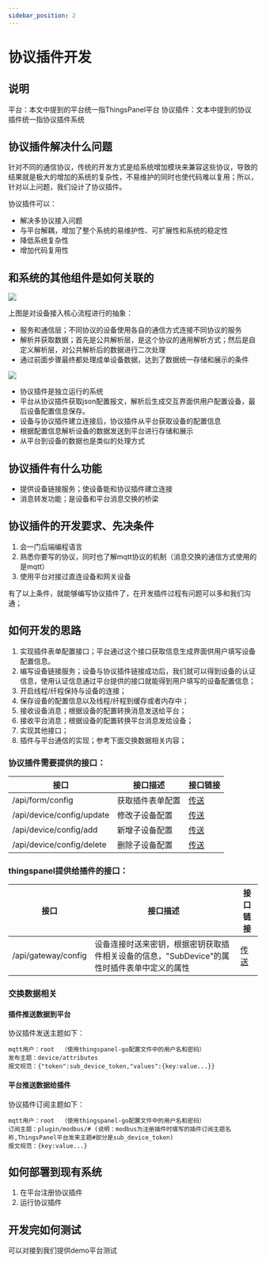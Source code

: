 ```yaml
---
sidebar_position: 2
---
```



# 协议插件开发

## 说明
    
平台：本文中提到的平台统一指ThingsPanel平台
协议插件：文本中提到的协议插件统一指协议插件系统

## 协议插件解决什么问题

针对不同的通信协议，传统的开发方式是给系统增加模块来兼容这些协议，导致的结果就是极大的增加的系统的复杂性，不易维护的同时也使代码难以复用；所以，针对以上问题，我们设计了协议插件。

协议插件可以：
- 解决多协议接入问题
- 与平台解耦，增加了整个系统的易维护性、可扩展性和系统的稳定性
- 降低系统复杂性
- 增加代码复用性


## 和系统的其他组件是如何关联的

![](http://dev.thingspanel.cn/files/抽象化接入ThingsPanel平台.png)

上图是对设备接入核心流程进行的抽象：
- 服务和通信层；不同协议的设备使用各自的通信方式连接不同协议的服务
- 解析并获取数据；首先是公共解析层，是这个协议的通用解析方式；然后是自定义解析层，对公共解析后的数据进行二次处理
- 通过前面步骤最终都处理成单设备数据，达到了数据统一存储和展示的条件

![](http://dev.thingspanel.cn/files/协议插件与ThingsPanel的数据流转.png)

- 协议插件是独立运行的系统
- 平台从协议插件获取json配置报文，解析后生成交互界面供用户配置设备，最后设备配置信息保存。
- 设备与协议插件建立连接后，协议插件从平台获取设备的配置信息
- 根据配置信息解析设备的数据发送到平台进行存储和展示
- 从平台到设备的数据也是类似的处理方式

## 协议插件有什么功能

- 提供设备链接服务；使设备能和协议插件建立连接
- 消息转发功能；是设备和平台消息交换的桥梁

## 协议插件的开发要求、先决条件

1. 会一门后端编程语言
1. 熟悉你要写的协议，同时也了解mqtt协议的机制（消息交换的通信方式使用的是mqtt）
1. 使用平台对接过直连设备和网关设备

有了以上条件，就能够编写协议插件了，在开发插件过程有问题可以多和我们沟通；

## 如何开发的思路

1. 实现插件表单配置接口；平台通过这个接口获取信息生成界面供用户填写设备配置信息。
1. 编写设备链接服务；设备与协议插件链接成功后，我们就可以得到设备的认证信息，使用认证信息通过平台提供的接口就能得到用户填写的设备配置信息；
1. 开启线程/纤程保持与设备的连接；
1. 保存设备的配置信息以及线程/纤程到缓存或者内存中；
1. 接收设备消息；根据设备的配置转换消息发送给平台；
1. 接收平台消息；根据设备的配置转换平台消息发给设备；
1. 实现其他接口；
1. 插件与平台通信的实现；参考下面交换数据相关内容；

### 协议插件需要提供的接口：

| 接口                          | 接口描述              |接口链接|
| ----------- | ---------- | ---------- |
| /api/form/config              | 获取插件表单配置      |[传送](https://www.apifox.cn/apidoc/shared-34b48097-8c3a-4ffe-907e-12ff3c669936/api-43746721) |
| /api/device/config/update     | 修改子设备配置        |[传送](https://www.apifox.cn/apidoc/shared-34b48097-8c3a-4ffe-907e-12ff3c669936/api-43903019)|
| /api/device/config/add        | 新增子设备配置        |[传送](https://www.apifox.cn/apidoc/shared-34b48097-8c3a-4ffe-907e-12ff3c669936/api-43925736)|
| /api/device/config/delete        | 删除子设备配置        |[传送](https://www.apifox.cn/apidoc/shared-34b48097-8c3a-4ffe-907e-12ff3c669936/api-43965145)|

### thingspanel提供给插件的接口：

| 接口                          | 接口描述              |接口链接|
| ----------- | ---------- | ---------- |
| /api/gateway/config           | 设备连接时送来密钥，根据密钥获取插件相关设备的信息，"SubDevice"的属性时插件表单中定义的属性 | [传送](https://www.apifox.cn/apidoc/shared-34b48097-8c3a-4ffe-907e-12ff3c669936/api-43535958)      |

### 交换数据相关

#### 插件推送数据到平台

协议插件发送主题如下：

```text
mqtt用户：root  （使用thingspanel-go配置文件中的用户名和密码）
发布主题：device/attributes
报文规范：{"token":sub_device_token,"values":{key:value...}}
```

#### 平台推送数据给插件


协议插件订阅主题如下：

```text
mqtt用户：root  （使用thingspanel-go配置文件中的用户名和密码）
订阅主题：plugin/modbus/# (说明：modbus为注册插件时填写的插件订阅主题名称,ThingsPanel平台发来主题#部分是sub_device_token)  
报文规范：{key:value...}
```


## 如何部署到现有系统
1. 在平台注册协议插件
1. 运行协议插件

## 开发完如何测试

可以对接到我们提供demo平台测试



